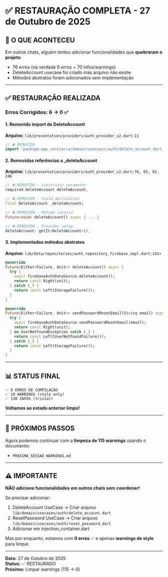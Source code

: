 # ✅ RESTAURAÇÃO COMPLETA - 27 de Outubro de 2025

## 🔴 O QUE ACONTECEU
Em outros chats, alguém tentou adicionar funcionalidades que **quebraram o projeto**:
- 76 erros (na verdade 6 erros + 70 infos/warnings)
- DeleteAccount usecase foi criado mas arquivo não existe
- Métodos abstratos foram adicionados sem implementação

---

## ✅ RESTAURAÇÃO REALIZADA

### Erros Corrigidos: 6 → 0 ✅

#### 1. Removido import de DeleteAccount
**Arquivo:** `lib/presentation/providers/auth_provider_v2.dart:11`
```dart
// ❌ REMOVIDO
import 'package:app_sanitaria/domain/usecases/auth/delete_account.dart';
```

#### 2. Removidas referências a _deleteAccount
**Arquivo:** `lib/presentation/providers/auth_provider_v2.dart:76, 83, 93, 246`
```dart
// ❌ REMOVIDO - Construtor parameter
required DeleteAccount deleteAccount,

// ❌ REMOVIDO - Field declaration
final DeleteAccount _deleteAccount;

// ❌ REMOVIDO - Método inteiro
Future<void> deleteAccount() async { ... }

// ❌ REMOVIDO - Provider setup
deleteAccount: getIt<DeleteAccount>(),
```

#### 3. Implementados métodos abstratos
**Arquivo:** `lib/data/repositories/auth_repository_firebase_impl.dart:141+`

```dart
@override
Future<Either<Failure, Unit>> deleteAccount() async {
  try {
    await firebaseAuthDataSource.deleteAccount();
    return const Right(unit);
  } catch (_) {
    return const Left(StorageFailure());
  }
}

@override
Future<Either<Failure, Unit>> sendPasswordResetEmail(String email) async {
  try {
    await firebaseAuthDataSource.sendPasswordResetEmail(email);
    return const Right(unit);
  } on UserNotFoundException catch (_) {
    return const Left(UserNotFoundFailure());
  } catch (_) {
    return const Left(StorageFailure());
  }
}
```

---

## 📊 STATUS FINAL

```
✅ 0 ERROS DE COMPILAÇÃO
✅ 19 WARNINGS (style only)
✅ 130 INFOS (trivial)
```

**Voltamos ao estado anterior limpo!**

---

## 🎯 PRÓXIMOS PASSOS

Agora podemos continuar com a **limpeza de 115 warnings** usando o documento:
- `PROXIMA_SESSAO_WARNINGS.md`

---

## ⚠️ IMPORTANTE

**NÃO adicione funcionalidades em outros chats sem coordenar!**

Se precisar adicionar:
1. DeleteAccount UseCase → Criar arquivo `lib/domain/usecases/auth/delete_account.dart`
2. ResetPassword UseCase → Criar arquivo `lib/domain/usecases/auth/reset_password.dart`
3. Adicionar em injection_container.dart

Mas por enquanto, estamos com **0 erros** ✅ e apenas **warnings de style** para limpar.

---

**Data:** 27 de Outubro de 2025  
**Status:** ✅ RESTAURADO  
**Próximo:** Limpar warnings (115 → 0)

